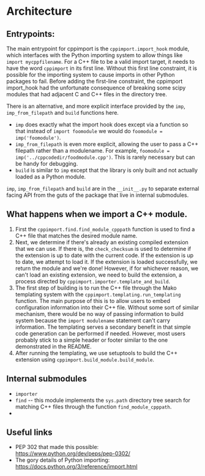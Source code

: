 # Architecture

## Entrypoints:

The main entrypoint for cppimport is the `cppimport.import_hook` module, which interfaces with the Python importing system to allow things like `import mycppfilename`. For a C++ file to be a valid import target, it needs to have the word `cppimport` in its first line. Without this first line constraint, it is possible for the importing system to cause imports in other Python packages to fail. Before adding the first-line constraint, the cppimport import_hook had the unfortunate consequence of breaking some scipy modules that had adjacent C and C++ files in the directory tree.

There is an alternative, and more explicit interface provided by the `imp`, `imp_from_filepath` and `build` functions here.
* `imp` does exactly what the import hook does except via a function so that instead of `import foomodule` we would do `foomodule = imp('foomodule')`.
* `imp_from_filepath` is even more explicit, allowing the user to pass a C++ filepath rather than a modulename. For example, `foomodule = imp('../cppcodedir/foodmodule.cpp')`. This is rarely necessary but can be handy for debugging.
* `build` is similar to `imp` except that the library is only built and not actually loaded as a Python module.

`imp`, `imp_from_filepath` and `build` are in the `__init__.py` to separate external facing API from the guts of the package that live in internal submodules. 

## What happens when we import a C++ module.

1. First the `cppimport.find.find_module_cpppath` function is used to find a C++ file that matches the desired module name.
2. Next, we determine if there's already an existing compiled extension that we can use. If there is, the `check_checksum` is used to determine if the extension is up to date with the current code. If the extension is up to date, we attempt to load it. If the extension is loaded successfully, we return the module and we're done! However, if for whichever reason, we can't load an existing extension, we need to build the extension, a process directed by `cppimport.importer.template_and_build`.
3. The first step of building is to run the C++ file through the Mako templating system with the `cppimport.templating.run_templating` function. The main purpose of this is to allow users to embed configuration information into their C++ file. Without some sort of similar mechanism, there would be no way of passing information to build system because the `import modulename` statement can't carry information. The templating serves a secondary benefit in that simple code generation can be performed if needed. However, most users probably stick to a simple header or footer similar to the one demonstrated in the README. 
4. After running the templating, we use setuptools to build the C++ extension using `cppimport.build_module.build_module`.

## Internal submodules

* `importer`
* `find` -- this module implements the `sys.path` directory tree search for matching C++ files through the function `find_module_cpppath`. 
* 

## Useful links

* PEP 302 that made this possible: https://www.python.org/dev/peps/pep-0302/ 
* The gory details of Python importing: https://docs.python.org/3/reference/import.html

